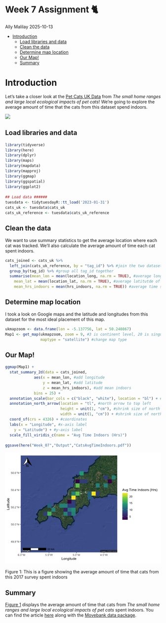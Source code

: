 # Week 7 Assignment 🐈
Ally Malilay
2025-10-13

- [Introduction](#introduction)
  - [Load libraries and data](#load-libraries-and-data)
  - [Clean the data](#clean-the-data)
  - [Determine map location](#determine-map-location)
  - [Our Map!](#our-map)
  - [Summary](#summary)

# Introduction

Let’s take a closer look at the [Pet Cats UK
Data](https://github.com/rfordatascience/tidytuesday/blob/main/data/2023/2023-01-31/readme.md)
from *The small home ranges and large local ecological impacts of pet
cats*! We’re going to explore the average amount of time that the cats
from this dataset spend indoors.

![](https://media3.giphy.com/media/v1.Y2lkPTc5MGI3NjExYWU2NnRuenNqbzJlMGlrNm5mZmVxOWsyZmFxNXF0YTI2dDR2enY4MSZlcD12MV9pbnRlcm5hbF9naWZfYnlfaWQmY3Q9Zw/BK1EfIsdkKZMY/giphy.gif)

## Load libraries and data

``` r
library(tidyverse)
library(here)
library(dplyr)
library(maps)
library(mapdata)
library(mapproj)
library(ggmap)
library(ggspatial)
library(ggplot2)

## Load data ######
tuesdata <- tidytuesdayR::tt_load('2023-01-31')
cats_uk <- tuesdata$cats_uk
cats_uk_reference <- tuesdata$cats_uk_reference
```

## Clean the data

We want to use summary statistics to get the average location where each
cat was tracked. We’ll also calculate the average amount of time each
cat spent indoors.

``` r
cats_joined <- cats_uk %>%
  left_join(cats_uk_reference, by = "tag_id") %>% #join the two datasets for hours indoors data
  group_by(tag_id) %>% #group all tag_id together
  summarise(mean_lon = mean(location_long, na.rm = TRUE), #average longitude of individual cat
    mean_lat = mean(location_lat, na.rm = TRUE), #average latitutde of individual cat
    mean_hrs_indoors = mean(hrs_indoors, na.rm = TRUE)) #average time spent indoors of each cat
```

## Determine map location

I took a look on Google maps and the latitude and longitudes from this
dataset for the most ideal placement of this map.

``` r
ukmapzoom <- data.frame(lon = -5.137756, lat = 50.240867)
Map1 <- get_map(ukmapzoom, zoom = 9, #3 is continent level, 20 is singular building
                maptype = "satellite") #change map type 
```

## Our Map!

``` r
ggmap(Map1) +
  stat_summary_2d(data = cats_joined,
             aes(x = mean_lon, #add longitude
                 y = mean_lat, #add latitude
                 z = mean_hrs_indoors), #add mean indoors
             bins = 25) +
  annotation_scale(bar_cols = c("black", "white"), location = "bl") + #scale bar bottom left
  annotation_north_arrow(location = "tl", #north arrow to top left
                         height = unit(1, "cm"), #shrink size of north arrow
                         width = unit(1, "cm")) + #shrink size of north arrow
  coord_sf(crs = 4326) + #coordinates
  labs(x = "Longitude", #x-axis label
    y = "Latitude") + #y-axis label
  scale_fill_viridis_c(name = "Avg Time Indoors (Hrs)") 

ggsave(here("Week_07","Output","CatsAvgTimeIndoors.pdf"))
```

<div id="fig-catsindoors">

![](Week07_Assignment_files/figure-commonmark/fig-catsindoors-1.png)

Figure 1: This is a figure showing the average amount of time that cats
from this 2017 survey spent indoors

</div>

## Summary

<a href="#fig-catsindoors" class="quarto-xref">Figure 1</a> displays the
average amount of time that cats from *The small home ranges and large
local ecological impacts of pet cats* spent indoors. You can find the
article
[here](https://zslpublications.onlinelibrary.wiley.com/doi/10.1111/acv.12563)
along with the [Movebank data
package](https://datarepository.movebank.org/entities/datapackage/4ef43458-a0c0-4ff0-aed4-64b07cedf11c).
